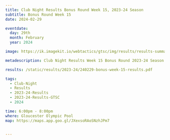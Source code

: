 ```yaml
---
title: Club Night Results Bonus Round Week 15, 2023-24 Season
subtitle: Bonus Round Week 15 
date: 2024-02-29

eventdate:
  day: 29th
  month: February
  year: 2024

image: https://ik.imagekit.io/webtactics/gtsc/img/results/results-summary-15.jpg

metadescription: Club Night Results Week 15 Bonus Round 2023-24 Season

results: /static/results/2023-24/240229-bonus-week-15-results.pdf

tags:
  - Club-Night
  - Results
  - 2023-24-Results
  - 2023-24-Results-GTSC
  - 2024

time: 6:00pm - 8:00pm
where: Gloucester Olympic Pool
map: https://maps.app.goo.gl/JXexsoRAoSNzhJPm7


---
```





